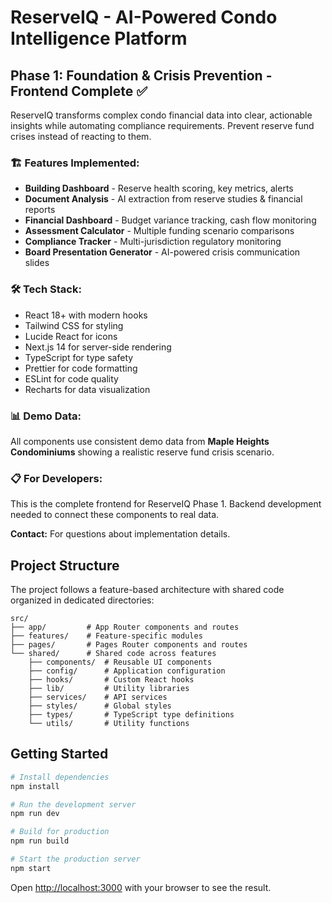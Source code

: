 # ReserveIQ - AI-Powered Condo Intelligence Platform

## Phase 1: Foundation & Crisis Prevention - Frontend Complete ✅

ReserveIQ transforms complex condo financial data into clear, actionable insights while automating compliance requirements. Prevent reserve fund crises instead of reacting to them.

### 🏗️ Features Implemented:

- **Building Dashboard** - Reserve health scoring, key metrics, alerts
- **Document Analysis** - AI extraction from reserve studies & financial reports
- **Financial Dashboard** - Budget variance tracking, cash flow monitoring
- **Assessment Calculator** - Multiple funding scenario comparisons
- **Compliance Tracker** - Multi-jurisdiction regulatory monitoring
- **Board Presentation Generator** - AI-powered crisis communication slides

### 🛠️ Tech Stack:

- React 18+ with modern hooks
- Tailwind CSS for styling
- Lucide React for icons
- Next.js 14 for server-side rendering
- TypeScript for type safety
- Prettier for code formatting
- ESLint for code quality
- Recharts for data visualization

### 📊 Demo Data:

All components use consistent demo data from **Maple Heights Condominiums** showing a realistic reserve fund crisis scenario.

### 📋 For Developers:

This is the complete frontend for ReserveIQ Phase 1. Backend development needed to connect these components to real data.

**Contact:** For questions about implementation details.

## Project Structure

The project follows a feature-based architecture with shared code organized in dedicated directories:

```
src/
├── app/         # App Router components and routes
├── features/    # Feature-specific modules
├── pages/       # Pages Router components and routes
└── shared/      # Shared code across features
    ├── components/  # Reusable UI components
    ├── config/      # Application configuration
    ├── hooks/       # Custom React hooks
    ├── lib/         # Utility libraries
    ├── services/    # API services
    ├── styles/      # Global styles
    ├── types/       # TypeScript type definitions
    └── utils/       # Utility functions
```

## Getting Started

```bash
# Install dependencies
npm install

# Run the development server
npm run dev

# Build for production
npm run build

# Start the production server
npm start
```

Open [http://localhost:3000](http://localhost:3000) with your browser to see the result.
